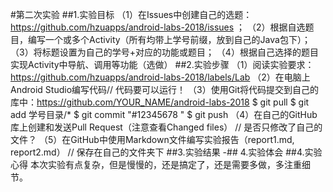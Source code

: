 #第二次实验 
##1.实验目标 
（1）在Issues中创建自己的选题：https://github.com/hzuapps/android-labs-2018/issues ； 
（2）根据自选题目，编写一个或多个Activity（所有均带上学号前缀，放到自己的Java包下）；
（3）将标题设置为自己的学号+对应的功能或题目； 
（4）根据自己选择的题目实现Activity中导航、调用等功能（选做）
 ##2.实验步骤 （1）阅读实验要求：https://github.com/hzuapps/android-labs-2018/labels/Lab （2）在电脑上Android Studio编写代码// 代码要可以运行！ （3）使用Git将代码提交到自己的库中：https://github.com/YOUR_NAME/android-labs-2018 $ git pull $ git add 学号目录/* $ git commit "#12345678 " $ git push （4）在自己的GitHub库上创建和发送Pull Request（注意查看Changed files） // 是否只修改了自己的文件？ （5）在GitHub中使用Markdown文件编写实验报告（report1.md, report2.md） // 保存在自己的文件夹下 ##3.实验结果 
-## 4.实验体会 ##4.实验心得 本次实验有点复杂，但是慢慢的，还是搞定了，还是需要多做，多注重细节。
